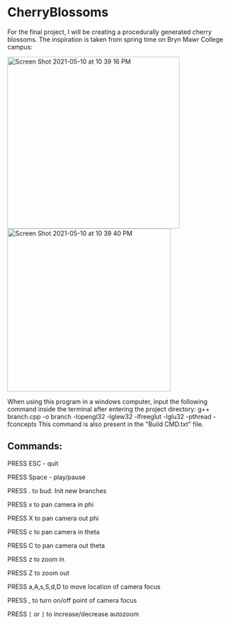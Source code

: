 # CherryBlossoms

For the final project, I will be creating a procedurally generated cherry blossoms. The inspiration is taken from spring time on Bryn Mawr College campus:


<img width="389" alt="Screen Shot 2021-05-10 at 10 39 16 PM" src="https://user-images.githubusercontent.com/79232961/117749976-a0976880-b1e0-11eb-9579-1350bda2700b.png">
<img width="369" alt="Screen Shot 2021-05-10 at 10 39 40 PM" src="https://user-images.githubusercontent.com/79232961/117749981-a2612c00-b1e0-11eb-8610-f0941a438caa.png">


When using this program in a windows computer, input the following command inside the terminal after entering the project directory: g++ branch.cpp -o branch -lopengl32 -lglew32 -lfreeglut -lglu32 -pthread -fconcepts
This command is also present in the "Build CMD.txt" file.

## Commands:
PRESS ESC - quit

PRESS Space - play/pause

PRESS . to bud. Init new branches

PRESS x to pan camera in phi

PRESS X to pan camera out phi

PRESS c to pan camera in theta

PRESS C to pan camera out theta

PRESS z to zoom in

PRESS Z to zoom out

PRESS a,A,s,S,d,D to move location of camera focus

PRESS , to turn on/off point of camera focus

PRESS `[` or `]` to increase/decrease autozoom 



